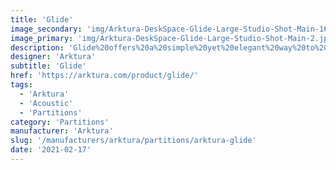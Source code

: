 ```yaml
---
title: 'Glide'
image_secondary: 'img/Arktura-DeskSpace-Glide-Large-Studio-Shot-Main-1600x1078.jpg'
image_primary: 'img/Arktura-DeskSpace-Glide-Large-Studio-Shot-Main-2.jpg'
description: 'Glide%20offers%20a%20simple%20yet%20elegant%20way%20to%20envelop%20your%20workstation%20and%20is%20available%20in%203%20adjustable%20sizes%2C%20designed%20for%20all%20budgets.%20Its%20quick%20interlocking%20system%20makes%20it%20easy%20to%20bring%20privacy%2C%20comfort%2C%20and%20peace%20of%20mind%20to%20workplaces.%20Choose%20from%20either%20lightweight%20and%20durable%20high-performance%20acoustic%20PET%20Soft%20Sound%AE%20construction%2C%20available%20with%20an%20anti-microbial%20option%2C%20to%20enhance%20comfort%20through%20noise%20reduction%2C%20or%20more%20affordable%20yet%20surprisingly%20rugged%20corrugated%20fiberboard%20versions.%20Glide%20helps%20create%20calm%20semi-enclosed%20workspaces%20that%20limit%20direct%20air%20currents%20and%20provide%20tools%20for%20comfort%2C%20privacy%2C%20and%20safety.%20Glide%20combines%20well%20with%20our%20existing%20SoftScreen%u2122%uFE0F%20line%20of%20wall%20panels%20and%20our%20the%20rest%20of%20our%20new%20line%20of%20desk%20partition%20systems.'
designer: 'Arktura'
subtitle: 'Glide'
href: 'https://arktura.com/product/glide/'
tags:
  - 'Arktura'
  - 'Acoustic'
  - 'Partitions'
category: 'Partitions'
manufacturer: 'Arktura'
slug: '/manufacturers/arktura/partitions/arktura-glide'
date: '2021-02-17'
---
```


